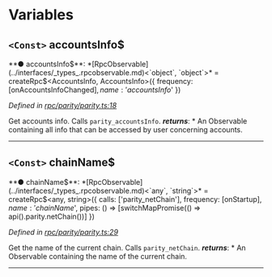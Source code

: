 

# Variables

<a id="accountsinfo_"></a>

## `<Const>` accountsInfo$

**● accountsInfo$**: *[RpcObservable](../interfaces/_types_.rpcobservable.md)<`object`, `object`>* =  createRpc$<AccountsInfo, AccountsInfo>({
  frequency: [onAccountsInfoChanged$],
  name: 'accountsInfo$'
})

*Defined in [rpc/parity/parity.ts:18](https://github.com/paritytech/js-libs/blob/c75381e/packages/light.js/src/rpc/parity/parity.ts#L18)*

Get accounts info. Calls `parity_accountsInfo`.
*__returns__*: *   An Observable containing all info that can be accessed by user concerning accounts.

___
<a id="chainname_"></a>

## `<Const>` chainName$

**● chainName$**: *[RpcObservable](../interfaces/_types_.rpcobservable.md)<`any`, `string`>* =  createRpc$<any, string>({
  calls: ['parity_netChain'],
  frequency: [onStartup$],
  name: 'chainName$',
  pipes: () => [switchMapPromise(() => api().parity.netChain())]
})

*Defined in [rpc/parity/parity.ts:29](https://github.com/paritytech/js-libs/blob/c75381e/packages/light.js/src/rpc/parity/parity.ts#L29)*

Get the name of the current chain. Calls `parity_netChain`.
*__returns__*: *   An Observable containing the name of the current chain.

___

